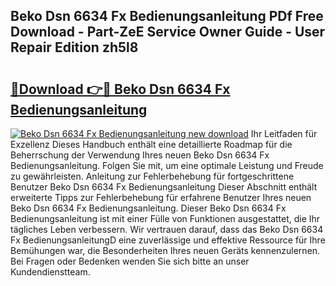 ## Beko Dsn 6634 Fx Bedienungsanleitung PDf Free Download - Part-ZeE Service Owner Guide - User Repair Edition zh5l8

# <h2><a href="http://df66cz.blite.top/?on=Beko+Dsn+6634+Fx+Bedienungsanleitung">🔗Download 👉🔴 Beko Dsn 6634 Fx Bedienungsanleitung</a></h2>

[![Beko Dsn 6634 Fx Bedienungsanleitung new download](https://i.imgur.com/lujVjoI.png)](http://df66cz.blite.top/?on=Beko+Dsn+6634+Fx+Bedienungsanleitung)
Ihr Leitfaden für Exzellenz Dieses Handbuch enthält eine detaillierte Roadmap für die Beherrschung der Verwendung Ihres neuen Beko Dsn 6634 Fx Bedienungsanleitung. Folgen Sie mit, um eine optimale Leistung und Freude zu gewährleisten. Anleitung zur Fehlerbehebung für fortgeschrittene Benutzer Beko Dsn 6634 Fx Bedienungsanleitung Dieser Abschnitt enthält erweiterte Tipps zur Fehlerbehebung für erfahrene Benutzer Ihres neuen Beko Dsn 6634 Fx Bedienungsanleitung. Dieser Beko Dsn 6634 Fx Bedienungsanleitung ist mit einer Fülle von Funktionen ausgestattet, die Ihr tägliches Leben verbessern. Wir vertrauen darauf, dass das Beko Dsn 6634 Fx BedienungsanleitungD eine zuverlässige und effektive Ressource für Ihre Bemühungen war, die Besonderheiten Ihres neuen Geräts kennenzulernen. Bei Fragen oder Bedenken wenden Sie sich bitte an unser Kundendienstteam.
